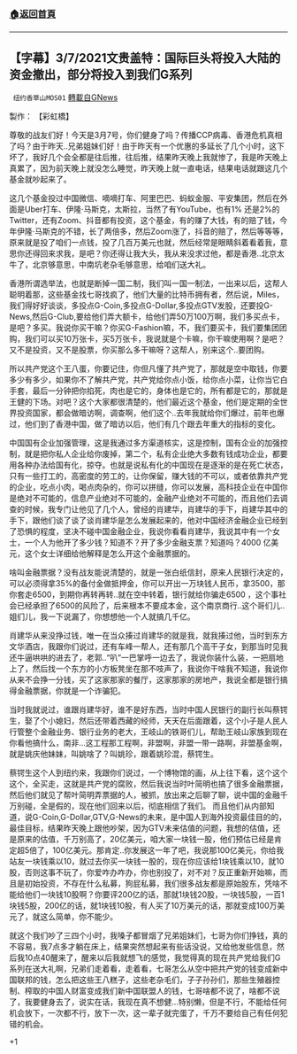 ###  [:house:返回首頁](https://github.com/ourhimalayas/txt)
---

## 【字幕】3/7/2021文贵盖特：国际巨头将投入大陆的资金撤出，部分将投入到我们G系列
` 纽约香草山MOS01` [轉載自GNews](https://gnews.org/zh-hans/957140/)

製作： 【彩虹橋】



尊敬的战友们好！今天是3月7号，你们健身了吗？传播CCP病毒、香港危机真相了吗？由于昨天..兄弟姐妹们好！由于昨天有一个优惠的多延长了几个小时，这下坏了，我好几个会全都是往后推，往后推，结果昨天晚上我就惨了，我是昨天晚上真累了，因为前天晚上就没怎么睡觉，昨天晚上就一直电话，结果电话就跟这几个基金就吵起来了。

这几个基金投过中国微信、嘀嘀打车、阿里巴巴、蚂蚁金服、平安集团，然后在外面是Uber打车、伊隆·马斯克，太斯拉，当然了有YouTube，也有1% 还是2%的Twitter，还有Zoom、抖音都有投资，这个基金，有的赚了大钱，有的赔了钱，今年伊隆·马斯克的不错，长了两倍多，然后Zoom涨了，抖音的赔了，然后等等等，原来就是投了咱们一点钱，投了几百万美元也就，然后经常是眼睛斜着看着我，意思你还得回来求我，是吧？你还得让我大头，我从来没求过他，都是香港..北京太牛了，北京够意思，中南坑老杂毛够意思，给咱们送大礼。

香港所谓选举法，也就是断掉一国二制，我们叫一国一制法，一出来以后，这帮人聪明着那，这些基金找七哥找疯了，他们大量的比特币拥有者，然后说，Miles，我们得好好谈谈，多投点G-Coin,多投点G-Dollar,多投点GTV发股，还要投G-News,然后G-Club,要给他们弄大额卡，给他们弄50万100万啊，我们多买点卡，是吧？多买。我说你买干嘛？你买G-Fashion嘛，不，我们要买卡，我们要集团团购，我们可以买10万张卡，买5万张卡，我说就是个卡嘛，你干嘛使用啊？是吧？又不是投资，又不是股票，你买那么多干嘛呀？这帮人，别来这个..要团购。

所以共产党这个王八蛋，你要记住，你但凡懂了共产党了，那就是空中取钱，你要多少有多少，如果你不了解共产党，共产党给你点小饭，给你点小菜，让你当它白手套，最后一分钟把你掐死，肉也是它的，身体也是它的，所有都是它的，那就是王健的下场。对吧？这个大家都很清楚的，他们最近这个基金，他们是定期的全世界投资国家，都会做暗访啊，调查啊，他们这个..去年我就给你们爆过，前年也爆过，他们到了香港中国，做了暗访以后，他们有几个跟去年重大的指标的变化。

中国国有企业加强管理，这是我通过多方渠道核实，这是控制，国有企业的加强控制，就是把你私人企业给你废掉，第二个，私有企业绝大多数有钱成功企业，都要用各种办法给国有化，掠夺。也就是说私有化的中国现在是逐渐的是在死亡状态，只有一些打工的，高密度的劳工的，让你保留，赚大钱的不可以，或者依靠共产党的企业，吃点小肉，喝点肉杂的，你可以拼缝，你可以发展，高科技企业在中国你是绝对不可能的，信息产业绝对不可能的，金融产业绝对不可能的，而且他们去调查的时候，我专门让他见了几个人，曾经的肖建华，肖建华的手下，肖建华其中的手下，跟他们谈了谈了谈肖建华是怎么发展起来的，他对中国经济金融企业已经到了恐惧的程度，坚决不碰中国金融企业，我说你看看肖建华，我说其中有一个女士，一个人为他开了多少钱？知道不？开了多少金融支票？知道吗？4000 亿美元，这个女士详细给他解释是怎么开这个金融票据的。

啥叫金融票据？没有战友能说清楚的，就是一张白纸信封，原来人民银行决定的，可以必须得拿35%的备付金做抵押金，你可以开出一万块钱人民币，拿3500，那你套走6500，到期你再转再转..就在空中转着，银行就给你骗走6500 ，这个事社会已经承担了6500的风险了，后来根本不要成本金，这个南京商行..这个哥们儿..姐们儿，我一下说漏了，你想想他一个人就搞几千亿。

肖建华从来没挣过钱，唯一在当众揍过肖建华的就是我，就我揍过他，当时到东方文华酒店，我跟你们说过，还有车峰一帮人，还有那几个高干子女，到那当时见我还牛逼哄哄的进去了，老郭..“叭”一巴掌呼一边去了，我说你装什么装，一把扇地上了，然后找一个东方的小方板凳坐在那不吱声了，我说你干啥我不知道，我说你从来不会挣一分钱，买了这家那家的餐厅，这家那家的房地产，我说全都是银行搞得金融票据，你就是一个诈骗犯。

当时我就说过，谁跟肖建华好，谁不是好东西，当时中国人民银行的副行长叫蔡锷生，娶了个小媳妇，然后还带着西藏的经师，天天在后面跟着，这个小子是人民人行管整个金融业务、银行业务的老大，王岐山的铁哥们儿，帮助王岐山家族到现在你看他搞什么，南非…这工程那工程啊，非盟啊，非盟一带一路啊，非盟基金啊，就是姚庆他妹妹，叫姚啥了？叫姚珍，跟着姚珍混，蔡锷生。

蔡锷生这个人到纽约来，我跟你们说过，一个博物馆的画，从上往下看，这个这个这个，全买走，这就是共产党的腐败，然后我说当时叶简明也搞了很多金融票据，然后他们就见了帮叶简明弄票据的人，被抓，放出来之后聊了聊，说中国的金融千万别碰，全是假的，现在他们回来以后，彻底相信了我们。
而且他们从内部知道，说G-Coin,G-Dollar,GTV,G-News的未来，是中国人到海外投资最佳目的的，最佳目标，结果昨天晚上跟他吵架，因为GTV未来估值的问题，我想的估值，还是原来的估值，千万别高了，20亿美元，咱大家一块钱一股，他们预估已经是肯定超5倍了，100亿美元。那肯定..你发展这一年了吧，我说那100亿美元，你给我站友一块钱乘以10，就过去你买一块钱一股的，现在你应该给1块钱乘以10，就10股，否则这事不玩了，你爱咋办咋办，你也别投了，对不对？反正重新开始嘛，而且是初始投资，不存在什么私募，狗屁私募，我们很多战友都是原始股东，凭啥不能给他们一块钱10股啊？你要评200亿的话，那就1块钱20股，一块钱5股，一百1块钱5股，200亿的话，就1块钱10股，有人买了10万美元的话，那就变成100万美元了，就这么简单，你不能少。

就这个我们吵了三四个小时，我嗓子都冒烟了兄弟姐妹们，七哥为你们挣钱，真的不容易，我7点多才躺在床上，结果突然想起来有些话没说，又给他发些信息，然后我10点40醒来了，醒来以后我就想飞的感觉，我觉得真的现在共产党给我们G系列在送大礼啊，兄弟们走着看，走着看，七哥怎么从空中把共产党的钱变成新中国联邦的钱，怎么把这些王八糕子，这些老杂毛们，子子孙孙们，那些生殖器控制、榨取的中国人财富变成我们新中国联盟人的钱，七哥啥都不说了，啥都不说了，我要健身去了，说实在话，我现在真不想健…特别懒，但是不行，不能给任何机会放下，一次都不行，放下一次，这一辈子就完蛋了，千万不要给自己有任何犯错的机会。

+1
